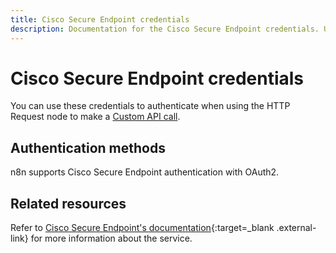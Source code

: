```yaml
---
title: Cisco Secure Endpoint credentials
description: Documentation for the Cisco Secure Endpoint credentials. Use these credentials to authenticate Cisco Secure Endpoint in n8n, a workflow automation platform.
---
```


# Cisco Secure Endpoint credentials

You can use these credentials to authenticate when using the HTTP Request node to make a [Custom API call](/integrations/custom-operations/).

## Authentication methods

n8n supports Cisco Secure Endpoint authentication with OAuth2.

## Related resources

Refer to [Cisco Secure Endpoint's documentation](https://developer.cisco.com/docs/secure-endpoint/#!authentication/authentication){:target=_blank .external-link} for more information about the service.


<!-- 
TODO
If this is a credential-only node, add a link to the node page on n8n's website. For example: https://n8n.io/integrations/356-gmail/ 
View [example workflows and related content](https://n8n.io/integrations/_Name_/){:target=_blank .external-link} on n8n's website.
-->
